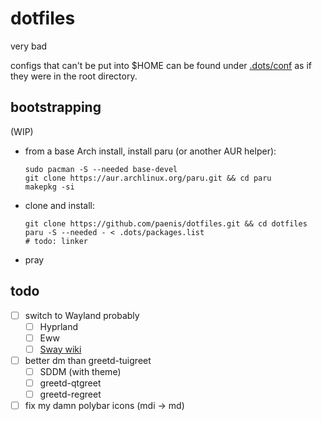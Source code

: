 # dotfiles

very bad

configs that can't be put into $HOME can be found under [.dots/conf](/.dots/conf) as if they were in the root directory.

## bootstrapping

(WIP)

- from a base Arch install, install paru (or another AUR helper):

  ```shell
  sudo pacman -S --needed base-devel
  git clone https://aur.archlinux.org/paru.git && cd paru
  makepkg -si
  ```

- clone and install:

  ```shell
  git clone https://github.com/paenis/dotfiles.git && cd dotfiles
  paru -S --needed - < .dots/packages.list
  # todo: linker
  ```

- pray

## todo

- [ ] switch to Wayland probably
  - [ ] Hyprland
  - [ ] Eww
  - [ ] [Sway wiki][sw]
- [ ] better dm than greetd-tuigreet
  - [ ] SDDM (with theme)
  - [ ] greetd-qtgreet
  - [ ] greetd-regreet
- [ ] fix my damn polybar icons (mdi -> md)

[sw]: https://github.com/swaywm/sway/wiki/Useful-add-ons-for-sway
